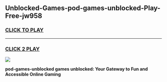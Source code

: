 
## Unblocked-Games-pod-games-unblocked-Play-Free-jw958
<h3>
<a href="https://premium76.site?title=pod-games-unblocked&ref=23A">CLICK TO PLAY</a></h3>
<hr>

<h3>
<a href="https://premium76.site?title=pod-games-unblocked&ref=23A">CLICK 2 PLAY</a>
  
</h3>

<a href="https://premium76.site?title=pod-games-unblocked&ref=23A"><img src="https://clearcache.store/games.png"></a>


**pod-games-unblocked games unblocked: Your Gateway to Fun and Accessible Online Gaming**
